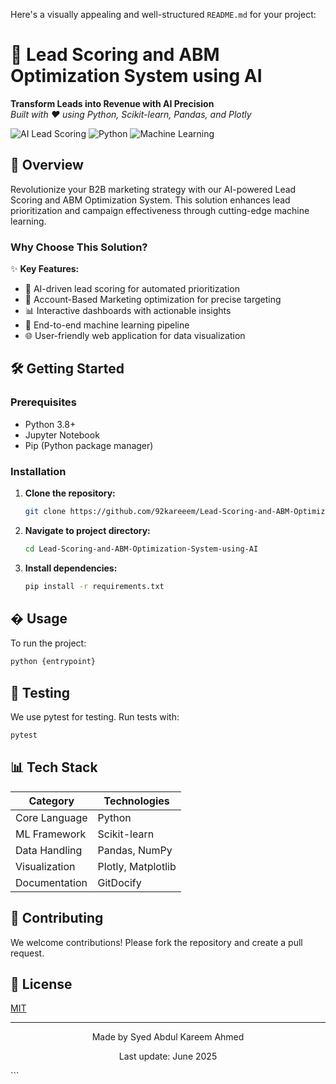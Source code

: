 Here's a visually appealing and well-structured `README.md` for your project:

# 🚀 Lead Scoring and ABM Optimization System using AI

**Transform Leads into Revenue with AI Precision**  
*Built with ❤️ using Python, Scikit-learn, Pandas, and Plotly*

![AI Lead Scoring](https://img.shields.io/badge/AI-Powered-blue) 
![Python](https://img.shields.io/badge/Python-3.8%2B-green) 
![Machine Learning](https://img.shields.io/badge/ML-Scikit--learn-orange)

## 🌟 Overview

Revolutionize your B2B marketing strategy with our AI-powered Lead Scoring and ABM Optimization System. This solution enhances lead prioritization and campaign effectiveness through cutting-edge machine learning.

### Why Choose This Solution?

✨ **Key Features:**
- 🚀 AI-driven lead scoring for automated prioritization
- 🎯 Account-Based Marketing optimization for precise targeting
- 📊 Interactive dashboards with actionable insights
- 🔄 End-to-end machine learning pipeline
- 🌐 User-friendly web application for data visualization

## 🛠️ Getting Started

### Prerequisites

- Python 3.8+
- Jupyter Notebook
- Pip (Python package manager)

### Installation

1. **Clone the repository:**
   ```bash
   git clone https://github.com/92kareeem/Lead-Scoring-and-ABM-Optimization-System-using-AI

2. **Navigate to project directory:**
   ```bash
   cd Lead-Scoring-and-ABM-Optimization-System-using-AI
   ```

3. **Install dependencies:**
   ```bash
   pip install -r requirements.txt
   ```

## � Usage

To run the project:
```bash
python {entrypoint}
```

## 🧪 Testing

We use pytest for testing. Run tests with:
```bash
pytest
```

## 📊 Tech Stack

<div align="center">
  
| Category       | Technologies                          |
|----------------|---------------------------------------|
| Core Language  | Python                                |
| ML Framework   | Scikit-learn                          |
| Data Handling  | Pandas, NumPy                        |
| Visualization  | Plotly, Matplotlib                   |
| Documentation  | GitDocify                            |

</div>


## 🤝 Contributing

We welcome contributions! Please fork the repository and create a pull request.

## 📄 License

[MIT](https://choosealicense.com/licenses/mit/)

---

<div align="center">
  <p>Made by Syed Abdul Kareem Ahmed</p>
  <p>Last update: June 2025</p>
</div>
```
